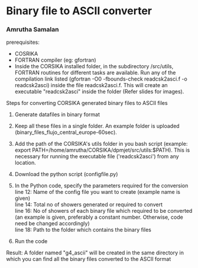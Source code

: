 # Binary file to ASCII converter 
### Amrutha Samalan

prerequisites:
* COSRIKA
* FORTRAN compiler (eg: gfortran)
* Inside the CORSIKA installed folder, in the subdirectory /src/utils, FORTRAN routines for different tasks are available. Run any of the compilation link  listed (gfortran -O0 -fbounds-check readcsk2asci.f -o readcsk2asci) inside the file readcsk2asci.f. This will create an executable "readcsk2asci" inside the folder (Refer slides for images).


Steps for converting CORSIKA generated binary files to ASCII files

1. Generate datafiles in binary format
2. Keep all these files in a single folder. An example folder is uploaded (binary_files_flujo_central_europe-60sec).
3. Add the path of the CORSIKA's utils folder in you bash script (example: export PATH=/home/amrutha/CORSIKA/dpmjet/src/utils:$PATH). This is necessary for running the executable file ('readcsk2asci') from any location.
4. Download the python script (configfile.py)
5. In the Python code, specify the parameters required for the conversion <br/>
      line 12: Name of the config file you want to create (example name is given)<br/>
      line 14: Total no of showers generated or required to convert<br/>
      line 16: No of showers of each binary file which required to be converted (an example is given, preferably a constant number. Otherwise, code need be changed 
               accordingly)<br/>
      line 18: Path to the folder which contains the binary files  
               
6. Run the code 

Result:  A folder named "g4_ascii" will be created in the same directory in which you can find all the binary files converted to the ASCII format
      
